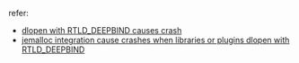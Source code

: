 
refer:

* [dlopen with RTLD_DEEPBIND causes crash](https://github.com/gperftools/gperftools/issues/1148)
* [jemalloc integration cause crashes when libraries or plugins dlopen with RTLD_DEEPBIND](https://bugzilla.mozilla.org/show_bug.cgi?id=493541)
